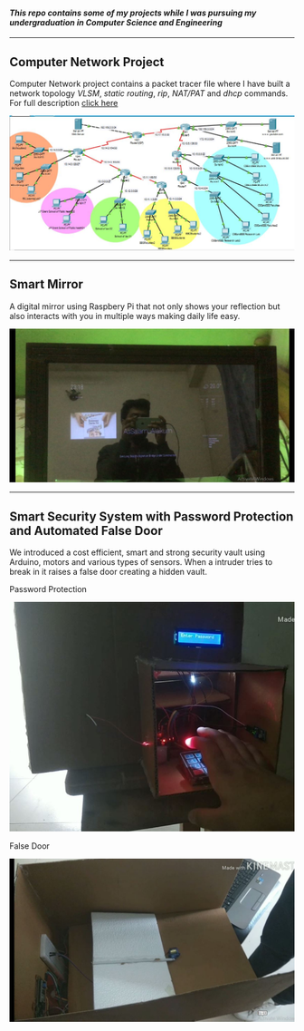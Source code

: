 #### *This repo contains some of my projects while I was pursuing my undergraduation in Computer Science and Engineering*
____

## Computer Network Project

Computer Network project contains a packet tracer file where I have built a network topology *VLSM*, *static routing*, *rip*, *NAT/PAT* and *dhcp* commands. For full description [click here ](https://github.com/JoyKrishan/Undergraduate-Projects/tree/master/Computer%20Networks%20Project)

![Network Topology](https://github.com/JoyKrishan/Undergraduate-Projects/blob/master/Computer%20Networks%20Project/Packet.JPG)

____

## Smart Mirror


A digital mirror using Raspbery Pi that not only shows your reflection but also interacts with you in multiple ways making daily life easy.

![Smart Mirror](https://github.com/JoyKrishan/Undergraduate-Projects/blob/master/Smart%20Mirror/Image.JPG)

____

## Smart Security System with Password Protection and Automated False Door


We introduced a cost efficient, smart and strong security vault using Arduino, motors and various types of sensors. When a intruder tries to break in it raises a false door creating a hidden vault.

Password Protection

![Smart Security System](https://github.com/JoyKrishan/Undergraduate-Projects/blob/master/Smart%20Security%20System%20with%20Password%20Protection%20and%20Automated%20False%20Door/Security_System.JPG)

False Door

![False Door](https://github.com/JoyKrishan/Undergraduate-Projects/blob/master/Smart%20Security%20System%20with%20Password%20Protection%20and%20Automated%20False%20Door/Security_System_2.JPG)




